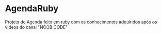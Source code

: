 # AgendaRuby
Projeto de Agenda feito em ruby com os conhecimentos adquiridos após os videos do canal "NOOB CODE"
